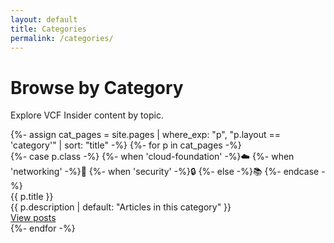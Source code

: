 ```yaml
---
layout: default
title: Categories
permalink: /categories/
---
```


<div class="container categories-wrapper">
  <h1 class="section-title">Browse by Category</h1>
  <p class="section-subtitle">Explore VCF Insider content by topic.</p>

  <div class="categories-grid">
    {%- assign cat_pages = site.pages | where_exp: "p", "p.layout == 'category'" | sort: "title" -%}
    {%- for p in cat_pages -%}
      <div class="category-card">
        <div class="category-icon icon-{{ p.class | default: 'generic' }}">
          {%- case p.class -%}
            {%- when 'cloud-foundation' -%}☁️
            {%- when 'networking' -%}🛜
            {%- when 'security' -%}🔒
            {%- else -%}📚
          {%- endcase -%}
        </div>
        <div class="category-title">{{ p.title }}</div>
        <div class="category-meta">
          {{ p.description | default: "Articles in this category" }}
        </div>
        <a class="category-btn" href="{{ p.permalink | relative_url }}">View posts</a>
      </div>
    {%- endfor -%}
  </div>
</div>
